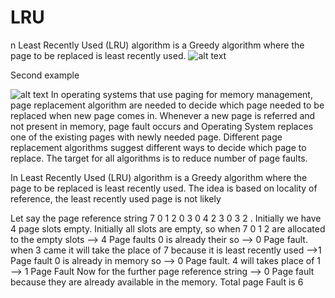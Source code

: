 # LRU
n Least Recently Used (LRU) algorithm is a Greedy algorithm where the page to be replaced is least recently used.
![alt text](http://faculty.salina.k-state.edu/tim/ossg/_images/lru.png )

Second example



![alt text](https://cdncontribute.geeksforgeeks.org/wp-content/uploads/LRU-page-replacement.png)
In operating systems that use paging for memory management, page replacement algorithm are needed to decide which page needed to be replaced when new page comes in. Whenever a new page is referred and not present in memory, page fault occurs and Operating System replaces one of the existing pages with newly needed page. Different page replacement algorithms suggest different ways to decide which page to replace. The target for all algorithms is to reduce number of page faults.

In Least Recently Used (LRU) algorithm is a Greedy algorithm where the page to be replaced is least recently used. The idea is based on locality of reference, the least recently used page is not likely

Let say the page reference string 7 0 1 2 0 3 0 4 2 3 0 3 2 . Initially we have 4 page slots empty.
Initially all slots are empty, so when 7 0 1 2 are allocated to the empty slots —> 4 Page faults
0 is already their so —> 0 Page fault.
when 3 came it will take the place of 7 because it is least recently used —>1 Page fault
0 is already in memory so —> 0 Page fault.
4 will takes place of 1 —> 1 Page Fault
Now for the further page reference string —> 0 Page fault because they are already available in the memory.
Total page Fault is 6
